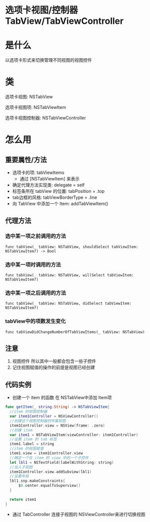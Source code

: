 # 选项卡视图/控制器TabView/TabViewController

# 是什么

 以选项卡形式来切换管理不同视图的视图控件

# 类

选项卡视图: NSTabView

选项卡视图项: NSTabViewItem

选项卡视图控制器: NSTabViewController

# 怎么用

## 重要属性/方法

- 选项卡的项: tabViewItems
    - 通过 [NSTabViewItem] 来表示
- 确定代理方法实现类: delegate = self
- 标签条所在 tabView 的位置: tabPosition = .top
- tab边框的风格: tabViewBorderType = .line
- 向 TabView 中添加一个 Item: addTabViewItem()

## 代理方法

### 选中某一项之前调用的方法

`func tabView(_ tabView: NSTabView, shouldSelect tabViewItem: NSTabViewItem?) -> Bool`

### 选中某一项时调用的方法

`func tabView(_ tabView: NSTabView, willSelect tabViewItem: NSTabViewItem?)`

### 选中某一项之后调用的方法

`func tabView(_ tabView: NSTabView, didSelect tabViewItem: NSTabViewItem?)`

### tabView中的项数发生变化

`func tabViewDidChangeNumberOfTabViewItems(_ tabView: NSTabView)`

## 注意

1. 视图控件 所以其中一般都会包含一些子控件
2. 记住视图赋值的操作的前提是视图已经创建

## 代码实例

- 创建一个 item 的函数 在 NSTabView中添加 Item项

```swift
func getItem(_ string:String) -> NSTabViewItem{
  //item 的视图控制器
  var item1Controller = NSViewController()
  //创建这个视图控制器的所属视图
  item1Controller.view = NSView(frame: .zero)
  //创建 item
  var item1 = NSTabViewItem(viewController: item1Controller)
  //设置 item 的 tab 标签
  item1.label = string
  //item 的视图赋值
  item1.view = item1Controller.view
  //确定一个在 item 的 view 中的一个子控件
  let lbl1 = NSTextField(labelWithString: string)
  //加入子视图
  item1Controller.view.addSubview(lbl1)
  //设置布局
  lbl1.snp.makeConstraints{
      $0.center.equalToSuperview()
  }
  
  return item1
}
```

- 通过 TabController 连接子视图的 NSViewController来进行切换视图

```swift

```